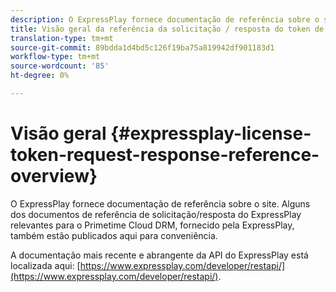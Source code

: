 ```yaml
---
description: O ExpressPlay fornece documentação de referência sobre o site. Alguns dos documentos de referência de solicitação/resposta do ExpressPlay relevantes para o Primetime Cloud DRM, fornecido pela ExpressPlay, também estão publicados aqui para conveniência.
title: Visão geral da referência da solicitação / resposta do token de licença do ExpressPlay
translation-type: tm+mt
source-git-commit: 89bdda1d4bd5c126f19ba75a819942df901183d1
workflow-type: tm+mt
source-wordcount: '85'
ht-degree: 0%

---
```



# Visão geral {#expressplay-license-token-request-response-reference-overview}

O ExpressPlay fornece documentação de referência sobre o site. Alguns dos documentos de referência de solicitação/resposta do ExpressPlay relevantes para o Primetime Cloud DRM, fornecido pela ExpressPlay, também estão publicados aqui para conveniência.

A documentação mais recente e abrangente da API do ExpressPlay está localizada aqui: [https://www.expressplay.com/developer/restapi/](https://www.expressplay.com/developer/restapi/).